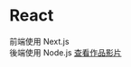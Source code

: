 # React
前端使用 Next.js
<br>後端使用 Node.js
[查看作品影片]([https://youtu.be/W8Uj8NOC6gw?si=aqL-OSk03EpFfRbm](https://youtu.be/vgRAedBKx5U)https://youtu.be/vgRAedBKx5U)
